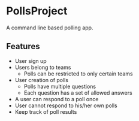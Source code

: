 # PollsProject

A command line based polling app.

## Features

* User sign up
* Users belong to teams
    * Polls can be restricted to only certain teams
* User creation of polls
    * Polls have multiple questions
    * Each question has a set of allowed answers
* A user can respond to a poll once
* User cannot respond to his/her own polls
* Keep track of poll results